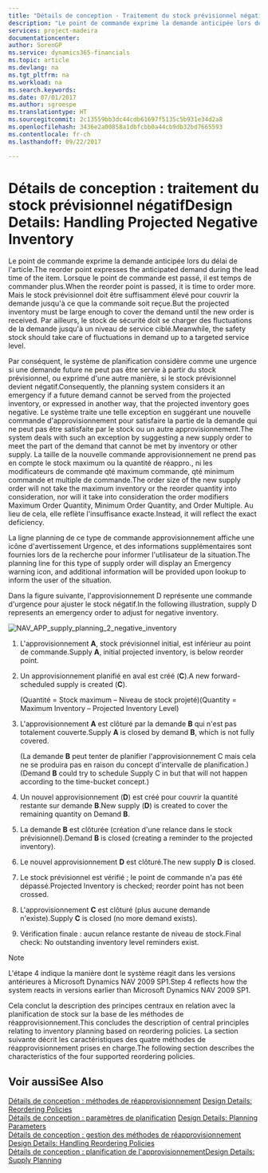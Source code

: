 ```yaml
---
title: "Détails de conception - Traitement du stock prévisionnel négatif | Microsoft Docs"
description: "Le point de commande exprime la demande anticipée lors du délai de l'article. Lorsque le point de commande est passé, il est temps de commander plus. Mais le stock prévisionnel doit être suffisamment élevé pour couvrir la demande jusqu'à ce que la commande soit reçue. Par ailleurs, le stock de sécurité doit se charger des fluctuations de la demande jusqu'à un niveau de service ciblé."
services: project-madeira
documentationcenter: 
author: SorenGP
ms.service: dynamics365-financials
ms.topic: article
ms.devlang: na
ms.tgt_pltfrm: na
ms.workload: na
ms.search.keywords: 
ms.date: 07/01/2017
ms.author: sgroespe
ms.translationtype: HT
ms.sourcegitcommit: 2c13559bb3dc44cdb61697f5135c5b931e34d2a8
ms.openlocfilehash: 3436e2a00858a1dbfcbb0a44cb9db32bd7665593
ms.contentlocale: fr-ch
ms.lasthandoff: 09/22/2017

---
```

# <a name="design-details-handling-projected-negative-inventory"></a><span data-ttu-id="e8a35-106">Détails de conception : traitement du stock prévisionnel négatif</span><span class="sxs-lookup"><span data-stu-id="e8a35-106">Design Details: Handling Projected Negative Inventory</span></span>
<span data-ttu-id="e8a35-107">Le point de commande exprime la demande anticipée lors du délai de l'article.</span><span class="sxs-lookup"><span data-stu-id="e8a35-107">The reorder point expresses the anticipated demand during the lead time of the item.</span></span> <span data-ttu-id="e8a35-108">Lorsque le point de commande est passé, il est temps de commander plus.</span><span class="sxs-lookup"><span data-stu-id="e8a35-108">When the reorder point is passed, it is time to order more.</span></span> <span data-ttu-id="e8a35-109">Mais le stock prévisionnel doit être suffisamment élevé pour couvrir la demande jusqu'à ce que la commande soit reçue.</span><span class="sxs-lookup"><span data-stu-id="e8a35-109">But the projected inventory must be large enough to cover the demand until the new order is received.</span></span> <span data-ttu-id="e8a35-110">Par ailleurs, le stock de sécurité doit se charger des fluctuations de la demande jusqu'à un niveau de service ciblé.</span><span class="sxs-lookup"><span data-stu-id="e8a35-110">Meanwhile, the safety stock should take care of fluctuations in demand up to a targeted service level.</span></span>  

 <span data-ttu-id="e8a35-111">Par conséquent, le système de planification considère comme une urgence si une demande future ne peut pas être servie à partir du stock prévisionnel, ou exprimé d'une autre manière, si le stock prévisionnel devient négatif.</span><span class="sxs-lookup"><span data-stu-id="e8a35-111">Consequently, the planning system considers it an emergency if a future demand cannot be served from the projected inventory, or expressed in another way, that the projected inventory goes negative.</span></span> <span data-ttu-id="e8a35-112">Le système traite une telle exception en suggérant une nouvelle commande d'approvisionnement pour satisfaire la partie de la demande qui ne peut pas être satisfaite par le stock ou un autre approvisionnement.</span><span class="sxs-lookup"><span data-stu-id="e8a35-112">The system deals with such an exception by suggesting a new supply order to meet the part of the demand that cannot be met by inventory or other supply.</span></span> <span data-ttu-id="e8a35-113">La taille de la nouvelle commande approvisionnement ne prend pas en compte le stock maximum ou la quantité de réappro., ni les modificateurs de commande qté maximum commande, qté minimum commande et multiple de commande.</span><span class="sxs-lookup"><span data-stu-id="e8a35-113">The order size of the new supply order will not take the maximum inventory or the reorder quantity into consideration, nor will it take into consideration the order modifiers Maximum Order Quantity, Minimum Order Quantity, and Order Multiple.</span></span> <span data-ttu-id="e8a35-114">Au lieu de cela, elle reflète l'insuffisance exacte.</span><span class="sxs-lookup"><span data-stu-id="e8a35-114">Instead, it will reflect the exact deficiency.</span></span>  

 <span data-ttu-id="e8a35-115">La ligne planning de ce type de commande approvisionnement affiche une icône d'avertissement Urgence, et des informations supplémentaires sont fournies lors de la recherche pour informer l'utilisateur de la situation.</span><span class="sxs-lookup"><span data-stu-id="e8a35-115">The planning line for this type of supply order will display an Emergency warning icon, and additional information will be provided upon lookup to inform the user of the situation.</span></span>  

 <span data-ttu-id="e8a35-116">Dans la figure suivante, l'approvisionnement D représente une commande d'urgence pour ajuster le stock négatif.</span><span class="sxs-lookup"><span data-stu-id="e8a35-116">In the following illustration, supply D represents an emergency order to adjust for negative inventory.</span></span>  

 ![](media/nav_app_supply_planning_2_negative_inventory.png "NAV_APP_supply_planning_2_negative_inventory")  

1.  <span data-ttu-id="e8a35-117">L'approvisionnement **A**, stock prévisionnel initial, est inférieur au point de commande.</span><span class="sxs-lookup"><span data-stu-id="e8a35-117">Supply **A**, initial projected inventory, is below reorder point.</span></span>  

2.  <span data-ttu-id="e8a35-118">Un approvisionnement planifié en aval est créé (**C**).</span><span class="sxs-lookup"><span data-stu-id="e8a35-118">A new forward-scheduled supply is created (**C**).</span></span>  

     <span data-ttu-id="e8a35-119">(Quantité = Stock maximum – Niveau de stock projeté)</span><span class="sxs-lookup"><span data-stu-id="e8a35-119">(Quantity = Maximum Inventory – Projected Inventory Level)</span></span>  

3.  <span data-ttu-id="e8a35-120">L'approvisionnement **A** est clôturé par la demande **B** qui n'est pas totalement couverte.</span><span class="sxs-lookup"><span data-stu-id="e8a35-120">Supply **A** is closed by demand **B**, which is not fully covered.</span></span>  

     <span data-ttu-id="e8a35-121">(La demande **B** peut tenter de planifier l'approvisionnement C mais cela ne se produira pas en raison du concept d'intervalle de planification.)</span><span class="sxs-lookup"><span data-stu-id="e8a35-121">(Demand **B** could try to schedule Supply C in but that will not happen according to the time-bucket concept.)</span></span>  

4.  <span data-ttu-id="e8a35-122">Un nouvel approvisionnement (**D**) est créé pour couvrir la quantité restante sur demande **B**.</span><span class="sxs-lookup"><span data-stu-id="e8a35-122">New supply (**D**) is created to cover the remaining quantity on Demand **B**.</span></span>  

5.  <span data-ttu-id="e8a35-123">La demande **B** est clôturée (création d'une relance dans le stock prévisionnel).</span><span class="sxs-lookup"><span data-stu-id="e8a35-123">Demand **B** is closed (creating a reminder to the projected inventory).</span></span>  

6.  <span data-ttu-id="e8a35-124">Le nouvel approvisionnement **D** est clôturé.</span><span class="sxs-lookup"><span data-stu-id="e8a35-124">The new supply **D** is closed.</span></span>  

7.  <span data-ttu-id="e8a35-125">Le stock prévisionnel est vérifié ; le point de commande n'a pas été dépassé.</span><span class="sxs-lookup"><span data-stu-id="e8a35-125">Projected Inventory is checked; reorder point has not been crossed.</span></span>  

8.  <span data-ttu-id="e8a35-126">L'approvisionnement **C** est clôturé (plus aucune demande n'existe).</span><span class="sxs-lookup"><span data-stu-id="e8a35-126">Supply **C** is closed (no more demand exists).</span></span>  

9. <span data-ttu-id="e8a35-127">Vérification finale : aucun relance restante de niveau de stock.</span><span class="sxs-lookup"><span data-stu-id="e8a35-127">Final check: No outstanding inventory level reminders exist.</span></span>  

> [!NOTE]  
>  <span data-ttu-id="e8a35-128">L'étape 4 indique la manière dont le système réagit dans les versions antérieures à Microsoft Dynamics NAV 2009 SP1.</span><span class="sxs-lookup"><span data-stu-id="e8a35-128">Step 4 reflects how the system reacts in versions earlier than Microsoft Dynamics NAV 2009 SP1.</span></span>  

 <span data-ttu-id="e8a35-129">Cela conclut la description des principes centraux en relation avec la planification de stock sur la base de les méthodes de réapprovisionnement.</span><span class="sxs-lookup"><span data-stu-id="e8a35-129">This concludes the description of central principles relating to inventory planning based on reordering policies.</span></span> <span data-ttu-id="e8a35-130">La section suivante décrit les caractéristiques des quatre méthodes de réapprovisionnement prises en charge.</span><span class="sxs-lookup"><span data-stu-id="e8a35-130">The following section describes the characteristics of the four supported reordering policies.</span></span>  

## <a name="see-also"></a><span data-ttu-id="e8a35-131">Voir aussi</span><span class="sxs-lookup"><span data-stu-id="e8a35-131">See Also</span></span>  
 <span data-ttu-id="e8a35-132">[Détails de conception : méthodes de réapprovisionnement](design-details-reordering-policies.md) </span><span class="sxs-lookup"><span data-stu-id="e8a35-132">[Design Details: Reordering Policies](design-details-reordering-policies.md) </span></span>  
 <span data-ttu-id="e8a35-133">[Détails de conception : paramètres de planification](design-details-planning-parameters.md) </span><span class="sxs-lookup"><span data-stu-id="e8a35-133">[Design Details: Planning Parameters](design-details-planning-parameters.md) </span></span>  
 <span data-ttu-id="e8a35-134">[Détails de conception : gestion des méthodes de réapprovisionnement](design-details-handling-reordering-policies.md) </span><span class="sxs-lookup"><span data-stu-id="e8a35-134">[Design Details: Handling Reordering Policies](design-details-handling-reordering-policies.md) </span></span>  
 [<span data-ttu-id="e8a35-135">Détails de conception : planification de l'approvisionnement</span><span class="sxs-lookup"><span data-stu-id="e8a35-135">Design Details: Supply Planning</span></span>](design-details-supply-planning.md)

